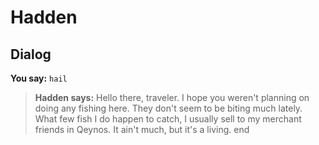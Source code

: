 # Hadden


## Dialog

**You say:** `hail`



>**Hadden says:** Hello there, traveler.  I hope you weren't planning on doing any fishing here.  They don't seem to be biting much lately.  What few fish I do happen to catch, I usually sell to my merchant friends in Qeynos.  It ain't much, but it's a living.
end

